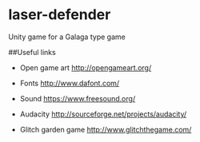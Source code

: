 # laser-defender
Unity game for a Galaga type game


##Useful links
+ Open game art http://opengameart.org/
+ Fonts http://www.dafont.com/
+ Sound https://www.freesound.org/
+ Audacity http://sourceforge.net/projects/audacity/

+ Glitch garden game http://www.glitchthegame.com/
